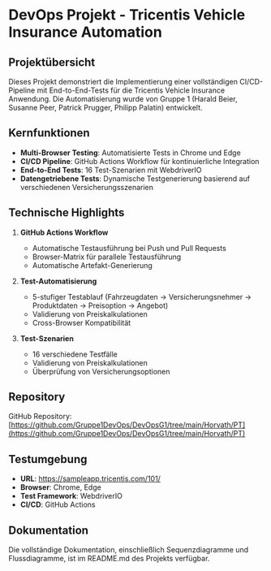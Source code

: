 # DevOps Projekt - Tricentis Vehicle Insurance Automation

## Projektübersicht
Dieses Projekt demonstriert die Implementierung einer vollständigen CI/CD-Pipeline mit End-to-End-Tests für die Tricentis Vehicle Insurance Anwendung. Die Automatisierung wurde von Gruppe 1 (Harald Beier, Susanne Peer, Patrick Prugger, Philipp Palatin) entwickelt.

## Kernfunktionen
- **Multi-Browser Testing**: Automatisierte Tests in Chrome und Edge
- **CI/CD Pipeline**: GitHub Actions Workflow für kontinuierliche Integration
- **End-to-End Tests**: 16 Test-Szenarien mit WebdriverIO
- **Datengetriebene Tests**: Dynamische Testgenerierung basierend auf verschiedenen Versicherungsszenarien

## Technische Highlights
1. **GitHub Actions Workflow**
   - Automatische Testausführung bei Push und Pull Requests
   - Browser-Matrix für parallele Testausführung
   - Automatische Artefakt-Generierung

2. **Test-Automatisierung**
   - 5-stufiger Testablauf (Fahrzeugdaten → Versicherungsnehmer → Produktdaten → Preisoption → Angebot)
   - Validierung von Preiskalkulationen
   - Cross-Browser Kompatibilität

3. **Test-Szenarien**
   - 16 verschiedene Testfälle
   - Validierung von Preiskalkulationen
   - Überprüfung von Versicherungsoptionen

## Repository
GitHub Repository: [https://github.com/Gruppe1DevOps/DevOpsG1/tree/main/Horvath/PT](https://github.com/Gruppe1DevOps/DevOpsG1/tree/main/Horvath/PT)

## Testumgebung
- **URL**: https://sampleapp.tricentis.com/101/
- **Browser**: Chrome, Edge
- **Test Framework**: WebdriverIO
- **CI/CD**: GitHub Actions

## Dokumentation
Die vollständige Dokumentation, einschließlich Sequenzdiagramme und Flussdiagramme, ist im README.md des Projekts verfügbar.